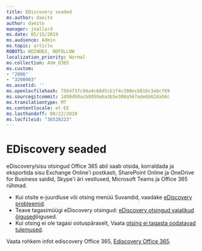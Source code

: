 ```yaml
---
title: EDiscovery seaded
ms.author: daeite
author: daeite
manager: joallard
ms.date: 05/15/2019
ms.audience: Admin
ms.topic: article
ROBOTS: NOINDEX, NOFOLLOW
localization_priority: Normal
ms.collection: Adm_O365
ms.custom:
- "2006"
- "3200003"
ms.assetid: ''
ms.openlocfilehash: 756473fc94a4c68d5cb1f4c390ecb810c3a8cf89
ms.sourcegitcommit: 1d98db8acb9959aba3b5e308a567ade6b62da56c
ms.translationtype: MT
ms.contentlocale: et-EE
ms.lasthandoff: 08/22/2019
ms.locfileid: "36528223"
---
```

# <a name="ediscovery-settings"></a>EDiscovery seaded

eDiscovery/sisu otsingud Office 365 abil saab otsida, korraldada ja eksportida sisu Exchange Online'i postkasti, SharePoint Online ja OneDrive for Business saidid, Skype'i äri vestlused, Microsoft Teams ja Office 365 rühmad.

- Kui otsite e-juurdluse või otsing menüü Suvandid, vaadake [eDiscovery probleemid](https://docs.microsoft.com/alchemyinsights/ediscovery-issues).
- Teave tagasimüügi eDiscovery otsingud: [eDiscovery otsingud vajalikud õigused](https://docs.microsoft.com/alchemyinsights/permissions-required-for-ediscovery-searches)õigused.
- Kui otsing ei ole tagasi ootuspäraselt, Vaata [otsing ei tagasta oodatavad tulemused](https://docs.microsoft.com/alchemyinsights/search-not-returning-expected-results).

Vaata rohkem infot ediscovery Office 365, [Ediscovery Office 365](https://docs.microsoft.com/office365/securitycompliance/ediscovery).
